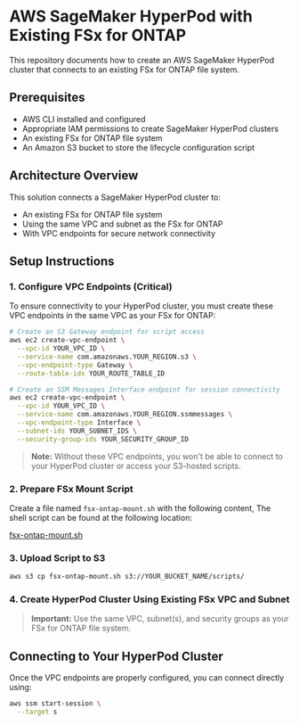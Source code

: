 # AWS SageMaker HyperPod with Existing FSx for ONTAP

This repository documents how to create an AWS SageMaker HyperPod cluster that connects to an existing FSx for ONTAP file system.

## Prerequisites

- AWS CLI installed and configured
- Appropriate IAM permissions to create SageMaker HyperPod clusters
- An existing FSx for ONTAP file system
- An Amazon S3 bucket to store the lifecycle configuration script

## Architecture Overview

This solution connects a SageMaker HyperPod cluster to:
- An existing FSx for ONTAP file system
- Using the same VPC and subnet as the FSx for ONTAP
- With VPC endpoints for secure network connectivity

## Setup Instructions

### 1. Configure VPC Endpoints (Critical)

To ensure connectivity to your HyperPod cluster, you must create these VPC endpoints in the same VPC as your FSx for ONTAP:

```bash
# Create an S3 Gateway endpoint for script access
aws ec2 create-vpc-endpoint \
  --vpc-id YOUR_VPC_ID \
  --service-name com.amazonaws.YOUR_REGION.s3 \
  --vpc-endpoint-type Gateway \
  --route-table-ids YOUR_ROUTE_TABLE_ID

# Create an SSM Messages Interface endpoint for session connectivity
aws ec2 create-vpc-endpoint \
  --vpc-id YOUR_VPC_ID \
  --service-name com.amazonaws.YOUR_REGION.ssmmessages \
  --vpc-endpoint-type Interface \
  --subnet-ids YOUR_SUBNET_IDS \
  --security-group-ids YOUR_SECURITY_GROUP_ID
```

> **Note:** Without these VPC endpoints, you won't be able to connect to your HyperPod cluster or access your S3-hosted scripts.

### 2. Prepare FSx Mount Script

Create a file named `fsx-ontap-mount.sh` with the following content, 
The shell script can be found at the following location:

[fsx-ontap-mount.sh]([scripts/example.py](https://github.com/prabuarjunan/hyperpodONTAP/blob/main/fsx-ontap-mount.sh))


### 3. Upload Script to S3

```bash
aws s3 cp fsx-ontap-mount.sh s3://YOUR_BUCKET_NAME/scripts/
```

### 4. Create HyperPod Cluster Using Existing FSx VPC and Subnet



> **Important:** Use the same VPC, subnet(s), and security groups as your FSx for ONTAP file system.

## Connecting to Your HyperPod Cluster

Once the VPC endpoints are properly configured, you can connect directly using:

```bash
aws ssm start-session \
  --target s
